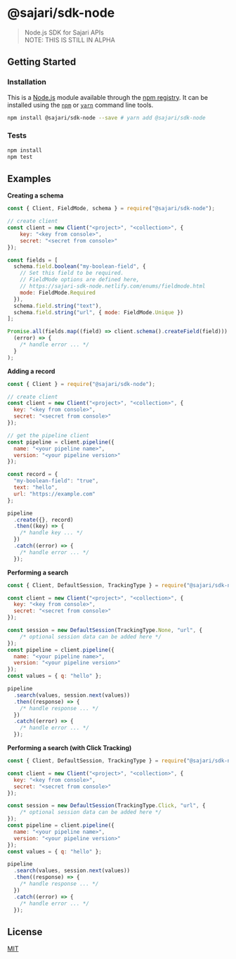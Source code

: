 # @sajari/sdk-node

> Node.js SDK for Sajari APIs <br/>
> NOTE: THIS IS STILL IN ALPHA

## Getting Started

### Installation

This is a [Node.js](https://nodejs.org/) module available through the
[npm registry](https://www.npmjs.com/). It can be installed using the
[`npm`](https://docs.npmjs.com/getting-started/installing-npm-packages-locally)
or [`yarn`](https://yarnpkg.com/en/) command line tools.

```sh
npm install @sajari/sdk-node --save # yarn add @sajari/sdk-node
```

### Tests

```sh
npm install
npm test
```

## Examples

**Creating a schema**
```js
const { Client, FieldMode, schema } = require("@sajari/sdk-node");

// create client
const client = new Client("<project>", "<collection>", {
	key: "<key from console>",
	secret: "<secret from console>"
});

const fields = [
  schema.field.boolean("my-boolean-field", {
    // Set this field to be required.
    // FieldMode options are defined here,
    // https://sajari-sdk-node.netlify.com/enums/fieldmode.html
    mode: FieldMode.Required
  }),
  schema.field.string("text"),
  schema.field.string("url", { mode: FieldMode.Unique })
];

Promise.all(fields.map((field) => client.schema().createField(field))).catch(
  (error) => {
    /* handle error ... */
  }
);
```

**Adding a record**
```js
const { Client } = require("@sajari/sdk-node");

// create client
const client = new Client("<project>", "<collection>", {
  key: "<key from console>",
  secret: "<secret from console>"
});

// get the pipeline client
const pipeline = client.pipeline({
  name: "<your pipeline name>",
  version: "<your pipeline version>"
});

const record = {
  "my-boolean-field": "true",
  text: "hello",
  url: "https://example.com"
};

pipeline
  .create({}, record)
  .then((key) => {
    /* handle key ... */
  })
  .catch((error) => {
    /* handle error ... */
  });
```

**Performing a search**
```js
const { Client, DefaultSession, TrackingType } = require("@sajari/sdk-node");

const client = new Client("<project>", "<collection>", {
  key: "<key from console>",
  secret: "<secret from console>"
});

const session = new DefaultSession(TrackingType.None, "url", {
    /* optional session data can be added here */
});
const pipeline = client.pipeline({
  name: "<your pipeline name>",
  version: "<your pipeline version>"
});
const values = { q: "hello" };

pipeline
  .search(values, session.next(values))
  .then((response) => {
    /* handle response ... */
  })
  .catch((error) => {
    /* handle error ... */
  });
```

**Performing a search (with Click Tracking)**
```js
const { Client, DefaultSession, TrackingType } = require("@sajari/sdk-node");

const client = new Client("<project>", "<collection>", {
  key: "<key from console>",
  secret: "<secret from console>"
});

const session = new DefaultSession(TrackingType.Click, "url", {
    /* optional session data can be added here */
});
const pipeline = client.pipeline({
  name: "<your pipeline name>",
  version: "<your pipeline version>"
});
const values = { q: "hello" };

pipeline
  .search(values, session.next(values))
  .then((response) => {
    /* handle response ... */
  })
  .catch((error) => {
    /* handle error ... */
  });
```


## License

[MIT](LICENSE)
